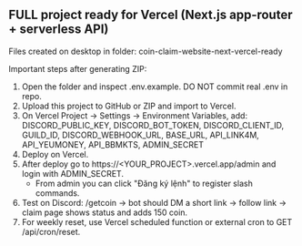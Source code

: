 FULL project ready for Vercel (Next.js app-router + serverless API)
-----------------------------------------------------------------
Files created on desktop in folder: coin-claim-website-next-vercel-ready

Important steps after generating ZIP:
1) Open the folder and inspect .env.example. DO NOT commit real .env in repo.
2) Upload this project to GitHub or ZIP and import to Vercel.
3) On Vercel Project -> Settings -> Environment Variables, add:
   DISCORD_PUBLIC_KEY, DISCORD_BOT_TOKEN, DISCORD_CLIENT_ID, GUILD_ID, DISCORD_WEBHOOK_URL, BASE_URL,
   API_LINK4M, API_YEUMONEY, API_BBMKTS, ADMIN_SECRET
4) Deploy on Vercel.
5) After deploy go to https://<YOUR_PROJECT>.vercel.app/admin and login with ADMIN_SECRET.
   - From admin you can click "Đăng ký lệnh" to register slash commands.
6) Test on Discord: /getcoin -> bot should DM a short link -> follow link -> claim page shows status and adds 150 coin.
7) For weekly reset, use Vercel scheduled function or external cron to GET /api/cron/reset.
